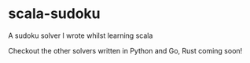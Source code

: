 # scala-sudoku
A sudoku solver I wrote whilst learning scala

Checkout the other solvers written in Python and Go, Rust coming soon!
